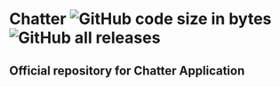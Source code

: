 
# Chatter ![GitHub code size in bytes](https://img.shields.io/github/languages/code-size/creator-solutions/chatter) ![GitHub all releases](https://img.shields.io/github/downloads/creator-solutions/chatter/total)

## Official repository for Chatter Application
